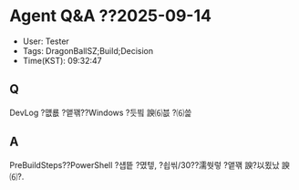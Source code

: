 ﻿# Agent Q&A ??2025-09-14

- User: Tester
- Tags: DragonBallSZ;Build;Decision
- Time(KST): 
09:32:47

## Q
DevLog ?먮룞 ?앹꽦??Windows ?듯빀 諛⑹븞 ?⑹쓽

## A
PreBuildSteps??PowerShell ?섑띁 ?몄텧, ?쇱씪/30??濡쒓렇 ?앹꽦 諛?以묐났 諛⑹?.

